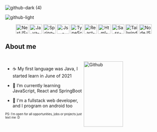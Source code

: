 

<link rel="stylesheet" href="https://cdn.jsdelivr.net/gh/devicons/devicon@v2.15.1/devicon.min.css">

![github-dark (4)](https://user-images.githubusercontent.com/94193637/210787501-5f111640-623e-4f77-b855-fc352c26faee.png#gh-dark-mode-only)

![github-light](https://user-images.githubusercontent.com/94193637/210789843-0fc80e0a-d51c-4df6-93c8-41167883652f.png#gh-light-mode-only)

<div align="center">
<img align="center" alt="NextJS-logo" height="30" width="40" src="https://cdn.jsdelivr.net/gh/devicons/devicon/icons/nextjs/nextjs-original.svg" title=NextJS /> 
<img align="center" alt="Java-Logo" height="30" width="40" src="https://cdn.jsdelivr.net/gh/devicons/devicon/icons/java/java-plain-wordmark.svg" title=Java /> 
<img align="center" alt="Spring-Logo" height="30" width="40" src="https://cdn.jsdelivr.net/gh/devicons/devicon/icons/spring/spring-original-wordmark.svg" title=Spring-Boot />
<img align="center" alt="Js-Logo" height="30" width="40" src="https://cdn.jsdelivr.net/gh/devicons/devicon/icons/javascript/javascript-original.svg" title=JavaScript />
<img align="center" alt="TypeScript-logo" height="30" width="40" src="https://cdn.jsdelivr.net/gh/devicons/devicon/icons/typescript/typescript-plain.svg" title=TypeScript />
<!--     
<img align="center" alt="Android-logo" height="30" width="40" src="https://cdn.jsdelivr.net/gh/devicons/devicon/icons/android/android-plain.svg" title=Android />
-->
<img align="center" alt="React-logo" height="30" width="40" src="https://cdn.jsdelivr.net/gh/devicons/devicon/icons/react/react-original-wordmark.svg" title=React />
<img align="center" alt="Html-logo" height="30" width="40" src="https://cdn.jsdelivr.net/gh/devicons/devicon/icons/html5/html5-plain-wordmark.svg" title=HTML /> 
<img align="center" alt="Sass-logo" height="30" width="40" src="https://cdn.jsdelivr.net/gh/devicons/devicon/icons/sass/sass-original.svg" title=CSS />
<img align="center" alt="Tailwind-logo" height="30" width="40" src="https://cdn.jsdelivr.net/gh/devicons/devicon/icons/tailwindcss/tailwindcss-plain.svg" title=Tailwind />
<!--       
<img align="center" alt="NestJS-logo" height="30" width="40" src="https://cdn.jsdelivr.net/gh/devicons/devicon/icons/nestjs/nestjs-plain.svg" title=NestJS />        
-->
<img align="center" alt="NodeJS-logo" height="30" width="40" src="https://cdn.jsdelivr.net/gh/devicons/devicon/icons/nodejs/nodejs-original.svg" title=NodeJS />

</div>




          
## About me          
<br>



<img width="50%" height="210em" align="right" alt="Github" src="https://github-readme-stats.vercel.app/api/top-langs/?username=Norrels&layout=compact&langs_count=7&theme=swift"/>


- :coffee: My first language was Java, I started learn in June of 2021

- :blue_book:  I’m currently learning JavaScript, React and SpringBoot

- 💬 I'm a fullstack web developer, and I program on android too 


<sup><sub>PS: I'm open for all opportunities, jobs or projects just text me :D </sub></sup>
